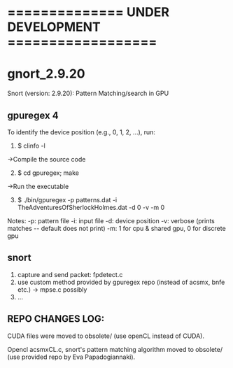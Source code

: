 # ============== UNDER DEVELOPMENT ==================

# gnort_2.9.20
Snort (version: 2.9.20): Pattern Matching/search in GPU


## gpuregex 4

To identify the device position (e.g., 0, 1, 2, ...), run:

1) $ clinfo -l

->Compile the source code

2) $ cd gpuregex; make

->Run the executable 

3) $ ./bin/gpuregex -p patterns.dat -i TheAdventuresOfSherlockHolmes.dat -d 0 -v -m 0

Notes: 
-p: pattern file
-i: input file
-d: device position
-v: verbose (prints matches -- default does not print)
-m: 1 for cpu & shared gpu, 0 for discrete gpu

## snort

1) capture and send packet: fpdetect.c
2) use custom method provided by gpuregex repo (instead of acsmx, bnfe etc.) -> mpse.c possibly
3) ...

## REPO CHANGES LOG:

CUDA files were moved to obsolete/ (use openCL instead of CUDA).

Opencl acsmxCL.c, snort's pattern matching algorithm moved to obsolete/ (use provided repo by Eva Papadogiannaki).
